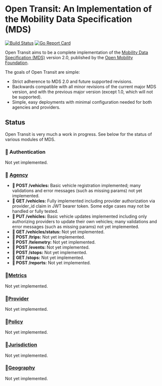 # Open Transit: An Implementation of the Mobility Data Specification (MDS)

[![Build Status](https://github.com/technopolitica/open-transit/actions/workflows/ci.yaml/badge.svg?branch=mainline)](https://github.com/technopolitica/open-transit/actions?query=workflow%3ACI+branch%3Amainline++)
[![Go Report Card](https://goreportcard.com/badge/github.com/technopolitica/open-transit)](https://goreportcard.com/report/github.com/technopolitica/open-transit)

Open Transit aims to be a complete implementation of the [Mobility Data Specification (MDS)](https://github.com/openmobilityfoundation/mobility-data-specification/tree/2.0.0) version 2.0, published by the [Open Mobility Foundation](https://www.openmobilityfoundation.org/).

The goals of Open Transit are simple:

- Strict adherence to MDS 2.0 and future supported revisions.
- Backwards compatible with all minor revisions of the current major MDS version, and with the previous major version (except 1.0, which will not be supported).
- Simple, easy deployments with minimal configuration needed for both agencies and providers.

## Status

Open Transit is very much a work in progress. See below for the status of various modules of MDS.

### 🚫 Authentication

Not yet implemented.

### 🚧 [Agency](https://github.com/openmobilityfoundation/mobility-data-specification/blob/2.0.0/agency/README.md)

- **🚧 POST /vehicles:** Basic vehicle registration implemented; many validations and error messages (such as missing params) not yet implemented.
- **🧪 GET /vehicles:** Fully implemented including provider authorization via provider_id claim in JWT bearer token. Some edge cases may not be handled or fully tested.
- **🚧 PUT /vehicles:** Basic vehicle updates implemented including only authorizing providers to update their own vehicles; many validations and error messages (such as missing params) not yet implemented.
- **🚫 GET /vehicles/status:** Not yet implemented.
- **🚫 POST /trips:** Not yet implemented.
- **🚫 POST /telemetry:** Not yet implemented.
- **🚫 POST /events:** Not yet implemented.
- **🚫 POST /stops:** Not yet implemented.
- **🚫 GET /stops:** Not yet implemented.
- **🚫 POST /reports:** Not yet implemented.

### 🚫[Metrics](https://github.com/openmobilityfoundation/mobility-data-specification/blob/2.0.0/agency/README.md)

Not yet implemented.

### 🚫[Provider](https://github.com/openmobilityfoundation/mobility-data-specification/blob/2.0.0/provider/README.md)

Not yet implemented.

### 🚫[Policy](https://github.com/openmobilityfoundation/mobility-data-specification/blob/2.0.0/policy/README.md)

Not yet implemented.

### 🚫[Jurisdiction](https://github.com/openmobilityfoundation/mobility-data-specification/blob/2.0.0/policy/README.md)

Not yet implemented.

### 🚫[Geography](https://github.com/openmobilityfoundation/mobility-data-specification/blob/2.0.0/geography/README.md)

Not yet implemented.
